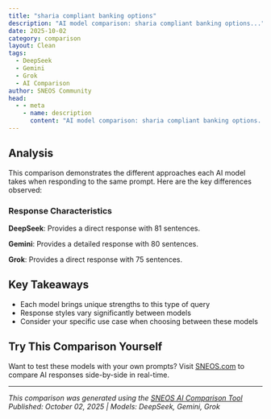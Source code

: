 ```yaml
---
title: "sharia compliant banking options"
description: "AI model comparison: sharia compliant banking options..."
date: 2025-10-02
category: comparison
layout: Clean
tags:
  - DeepSeek
  - Gemini
  - Grok
  - AI Comparison
author: SNEOS Community
head:
  - - meta
    - name: description
      content: "AI model comparison: sharia compliant banking options..."
---
```


<ChatComparison
  title="sharia compliant banking options"
  prompt="sharia compliant banking options"
  :responses='{"DeepSeek": "Of course. Here is a comprehensive overview of Sharia-compliant banking options, explaining the core principles, common products, and how to find and evaluate these services.\n\n### Core Principles of Islamic Banking (Shari\u0027ah Compliance)\n\nIslamic banking operates on ethical and moral principles derived from the Qur\u0027an and Sunnah. The main prohibitions are:\n\n1. **Riba (Interest):** The charging or paying of interest is strictly forbidden. Money is seen as a medium of exchange, not an asset that can generate profit on its own.\n2. **Gharar (Excessive Uncertainty):** Contracts must be clear and transparent, avoiding excessive risk, speculation, and ambiguity. This rules out conventional insurance and most derivatives.\n3. **Maysir (Gambling):** Any activity that resembles gambling or speculative risk-taking is prohibited.\n4. **Haram Industries:** Investments in businesses involving alcohol, pork, pornography, conventional financial services, weapons, and other activities deemed harmful to society are forbidden.\n\nTo comply, Islamic banks use asset-backed financing and profit-sharing models.\n\n---\n\n### Common Sharia-Compliant Banking Products \u0026 Services\n\nInstead of loans and interest-bearing accounts, Islamic finance uses the following structures:\n\n#### 1. Savings \u0026 Current Accounts\n* **Amanah (Safekeeping) or Wadi\u0027ah (Custody):** Your deposits are held in trust by the bank. The bank may use these funds for investment but **guarantees the return of your principal amount**. The bank may, at its discretion, give you a *Hibah* (gift) as a share of the profits, but it is not obligated.\n* **Investment Accounts (Mudarabah):** You act as the capital provider (*Rab-ul-Maal*), and the bank acts as the manager (*Mudarib*). You agree to share the profits generated from the bank\u0027s Sharia-compliant investments according to a pre-agreed ratio (e.g., 70/30). **There is no guaranteed return, and you could potentially face a loss of capital**, though banks often have risk-mitigation pools.\n\n#### 2. Financing \u0026 Loans\n* **Murabaha (Cost-Plus Financing):** The most common method for home, car, and appliance financing.\n 1. You select the asset (e.g., a house).\n 2. The bank buys it outright.\n 3. The bank sells it to you at a higher price (including a disclosed profit margin), payable in installments.\n * **Key Point:** The bank owns the asset and takes on risk during the ownership period. The profit margin is fixed and cannot increase if you are late on payments (though late fees may be donated to charity).\n* **Ijara (Leasing):** Similar to a lease-to-own agreement. The bank buys the asset and leases it to you for a fixed period. A portion of each payment goes toward eventual ownership.\n* **Musharakah (Partnership):** A joint partnership where both the bank and the customer contribute capital to purchase an asset (like a house). You gradually buy out the bank\u0027s share through rental payments and a capital purchase component until you own the asset entirely. This is considered one of the purest forms of Islamic finance.\n\n#### 3. Investment Products\n* **Sukuk (Islamic Bonds):** Instead of earning interest, you hold a certificate of ownership in an underlying Sharia-compliant asset, project, or business. You receive a share of the profits generated by that asset.\n* **Islamic Funds:** Mutual funds or ETFs that are screened by a Sharia board to ensure all holdings comply with Islamic principles.\n\n---\n\n### Where to Find Sharia-Compliant Banking Options\n\n#### 1. Fully-Fledged Islamic Banks\nThese banks are built from the ground up to be Sharia-compliant.\n* **Global Examples:** Dubai Islamic Bank, Kuwait Finance House, Al Rajhi Bank, Qatar Islamic Bank.\n* **Western Examples:**\n * **UK:** Al Rayan Bank, Gatehouse Bank, Bank of London and The Middle East (BLME).\n * **USA:** University Islamic Bank (a division of Legend Bank) \u2013 primarily serves Michigan.\n * **Canada:** Islamic finance windows at major banks and specialized providers like Ansar Financial.\n\n#### 2. Islamic \u0022Windows\u0022 at Conventional Banks\nMany large conventional banks have dedicated Islamic banking divisions that operate in full compliance with Sharia principles, keeping funds separate from the conventional side.\n* **Examples:** HSBC Amanah (in certain regions), Citi Islamic Bank, Maybank Islamic, Standard Chartered Saadiq.\n\n#### 3. Digital \u0026 FinTech Solutions\nA growing number of companies offer Sharia-compliant products digitally.\n* **Wahed Invest:** A digital Islamic investment platform (robo-advisor).\n* **Yielders \u0026 Qardus (UK):** Platforms for Sharia-compliant property investment and SME financing.\n* **Blossom Finance (Indonesia):** Microfinance using Islamic principles.\n\n---\n\n### How to Evaluate a Sharia-Compliant Bank\n\n1. **Sharia Supervisory Board:** This is the most critical factor. A reputable bank will have a well-known, independent board of qualified Islamic scholars that reviews and certifies all its products and operations. Check the bank\u0027s website for their board members.\n2. **Transparency:** The bank should clearly explain the Islamic contracts (e.g., Murabaha, Ijara) used in its products.\n3. **Audit:** The Sharia board should conduct annual audits to ensure ongoing compliance.\n4. **AAOIFI Standards:** Check if the bank adheres to the accounting and auditing standards set by the Accounting and Auditing Organization for Islamic Financial Institutions, a key international standard-setter.\n\n### Important Considerations\n\n* **Availability Varies by Country:** The range of options is much wider in Muslim-majority countries (Malaysia, UAE, Saudi Arabia, etc.) than in the West.\n* **Potential Higher Costs:** Some products can be more expensive than their conventional counterparts due to the complex structures and multiple transactions involved (e.g., the bank buying and then selling an asset).\n* **Ask Questions:** Don\u0027t hesitate to ask the bank to explain exactly which contract they are using and how it complies with Sharia principles. A trustworthy institution will be happy to explain.\n\n### Summary Table: Conventional vs. Islamic Banking\n\n| Feature | Conventional Banking | Islamic Banking |\n| :--- | :--- | :--- |\n| **Core Principle** | Lending with Interest | Asset-Based Trading \u0026 Profit-Sharing |\n| **Savings Account** | Pays pre-determined interest | May give a discretionary gift (*Hibah*) or share profits (*Mudarabah*) |\n| **Home Loan** | Interest-based mortgage | **Murabaha** (Cost-Plus Sale) or **Musharakah** (Diminishing Partnership) |\n| **Car Loan** | Interest-based loan | **Murabaha** or **Ijara** (Lease-to-Own) |\n| **Ethical Screen**| Varies by bank | Mandatory screening to avoid prohibited industries |\n\nI hope this provides a clear and helpful starting point for exploring Sharia-compliant banking. It\u0027s always recommended to consult with your local Islamic scholars or community leaders for specific guidance.", "Gemini": "Okay, let\u0027s explore Sharia-compliant banking options. This is a growing area of finance, and the specific options available to you will depend heavily on your location. I\u0027ll cover the general principles, common products, and how to find providers.\n\n**Core Principles of Sharia-Compliant Banking**\n\nSharia-compliant banking adheres to Islamic law (Sharia), which prohibits certain activities and practices. The key principles include:\n\n* **Prohibition of Interest (Riba):** Paying or receiving interest is strictly forbidden. This is the most fundamental difference from conventional banking.\n* **Profit and Loss Sharing (PLS):** Instead of interest, transactions are structured around sharing profits and losses between the bank and the customer.\n* **Ethical Investments:** Investments in industries considered unethical or harmful under Islamic principles are prohibited. This typically includes businesses involved in alcohol, gambling, tobacco, pork, weapons, and pornography.\n* **Transparency (Gharar):** Contracts must be clear, transparent, and avoid ambiguity or speculation.\n* **Tangible Assets:** Transactions should be linked to tangible assets or services. Purely speculative financial instruments are generally avoided.\n* **Avoidance of Excessive Uncertainty (Maisir):** Excessive risk-taking or gambling-like activities are not permitted.\n\n**Common Sharia-Compliant Banking Products**\n\nHere are some of the common financial products offered by Islamic banks and financial institutions:\n\n* **Murabaha (Cost-Plus Financing):** The bank purchases an asset (e.g., a car, a house, or goods) and sells it to the customer at a predetermined markup (profit). The customer pays in installments. This is often used for home and auto financing. Essentially, it\u0027s a sale with deferred payment.\n* **Ijara (Leasing):** The bank purchases an asset and leases it to the customer for a fixed period. The customer pays rent, and at the end of the lease, they may have the option to purchase the asset. This is similar to a conventional lease-to-own arrangement, but structured to avoid interest.\n* **Mudarabah (Profit-Sharing):** One party (the investor or bank) provides capital, and the other party (the entrepreneur or customer) manages the business. Profits are shared according to a pre-agreed ratio, and losses are borne by the capital provider (the bank), except in cases of negligence or misconduct by the manager.\n* **Musharaka (Joint Venture):** Two or more parties contribute capital to a business venture and share profits and losses according to an agreed-upon ratio. The bank and the customer both invest in the asset.\n* **Sukuk (Islamic Bonds):** These are certificates of ownership in an asset or project. Instead of paying interest, Sukuk holders receive a share of the profits generated by the underlying asset. They are structured to be Sharia-compliant and represent ownership.\n* **Wakala (Agency):** One party (the principal) appoints another party (the agent) to act on their behalf. The agent receives a fee for their services.\n* **Takaful (Islamic Insurance):** A cooperative risk-sharing system where participants contribute to a fund that is used to compensate members who suffer losses. It operates on the principles of mutual assistance and avoids the elements of uncertainty and gambling that are often associated with conventional insurance.\n* **Qard Hassan (Benevolent Loan):** An interest-free loan given for welfare purposes. The borrower is only required to repay the principal amount.\n* **Islamic Savings Accounts:** These accounts do not pay interest. Instead, the funds are invested in Sharia-compliant activities, and the profits (if any) are shared with the account holders. The returns are not guaranteed.\n\n**How to Find Sharia-Compliant Banking Options**\n\n1. **Search for Islamic Banks and Financial Institutions:**\n\n * **Online Search:** Use search engines like Google, DuckDuckGo, etc., with keywords like \u0022Islamic banking [your location]\u0022, \u0022Sharia-compliant banking [your location]\u0022, \u0022Islamic finance [your location]\u0022.\n * **Directories:** Look for online directories of Islamic financial institutions. Some regions have specific regulatory bodies or associations that list authorized providers.\n * **International Organizations:** Organizations like the Islamic Financial Services Board (IFSB) and the Accounting and Auditing Organization for Islamic Financial Institutions (AAOIFI) maintain information about Islamic finance standards and institutions. While they don\u0027t directly list banks, their websites can be helpful for understanding the industry.\n\n2. **Check with Conventional Banks:**\n\n * Some major conventional banks offer Sharia-compliant products and services through dedicated Islamic banking windows or subsidiaries. This is more common in regions with a significant Muslim population.\n\n3. **Consider Credit Unions:**\n\n * In some areas, credit unions may offer Sharia-compliant financial products or partner with Islamic finance providers.\n\n4. **Due Diligence is Key:**\n\n * **Sharia Supervisory Board:** Ensure that the institution has a reputable Sharia Supervisory Board (SSB) that oversees its operations and ensures compliance with Islamic principles. The SSB is composed of Islamic scholars who provide guidance and approval.\n * **Transparency:** Ask for clear explanations of how the products work, how profits are generated, and how risks are managed. Don\u0027t hesitate to ask detailed questions.\n * **Read the Fine Print:** Carefully review all contracts and agreements before signing up for any financial product. Understand the terms and conditions, including any fees or charges.\n\n**Important Considerations**\n\n* **Availability:** The availability of Sharia-compliant banking options varies significantly by country and region. Major financial centers like the UK, Malaysia, and the Gulf countries tend to have more developed Islamic finance sectors.\n* **Complexity:** Sharia-compliant financial products can sometimes be more complex than conventional products. It\u0027s important to understand the underlying principles and how the product works before investing.\n* **Returns:** Returns on Sharia-compliant investments are not guaranteed and can fluctuate depending on the performance of the underlying assets or businesses. Be wary of any promises of excessively high or guaranteed returns.\n* **Ethical Considerations:** While Sharia-compliant banking aims to be ethical, it\u0027s still important to consider the specific investments and activities of the institution to ensure they align with your own ethical values.\n* **Fees:** Be aware of any fees associated with Sharia-compliant accounts or services. Ask for a clear fee schedule.\n\n**Examples of Banks with Sharia-Compliant Offerings (Illustrative - Check for Current Status and Availability in Your Location)**\n\n* **Al Rajhi Bank:** One of the world\u0027s largest Islamic banks, with operations in multiple countries.\n* **Kuwait Finance House (KFH):** A leading Islamic bank based in Kuwait, with branches in other countries.\n* **Dubai Islamic Bank (DIB):** A major Islamic bank in the UAE.\n* **Maybank Islamic (Malaysia):** The Islamic banking arm of Maybank.\n* **HSBC Amanah:** The Islamic banking division of HSBC (availability varies by region).\n* **Standard Chartered Saadiq:** The Islamic banking division of Standard Chartered Bank (availability varies by region).\n* **Bank Islam Malaysia:** A prominent Islamic bank in Malaysia.\n\n**Disclaimer:** *I am an AI chatbot and cannot provide financial advice. This information is for general knowledge and educational purposes only. Consult with a qualified financial advisor before making any financial decisions.*\n\nTo give you more specific advice, please tell me:\n\n* **Your location:** (Country, and if possible, state/province/region)\n* **What type of banking service are you looking for?** (e.g., savings account, home finance, business loan, investment)\n\nI can then provide a more tailored response.\n", "Grok": "Sharia-compliant banking, also known as Islamic banking, operates in accordance with Islamic principles, primarily the prohibition of *riba* (interest), *gharar* (excessive uncertainty), and investments in industries considered haram (forbidden), such as alcohol, gambling, and pork-related businesses. It focuses on ethical investments, profit-sharing, and ensuring fairness in financial dealings. Below are some Sharia-compliant banking options and key principles to help you understand and explore them:\n\n### Key Principles of Sharia-Compliant Banking\n1. **Prohibition of Interest (Riba):** Islamic banking avoids charging or paying interest. Instead, it operates on profit-and-loss sharing models or fees for services.\n2. **Risk Sharing:** Both the bank and the customer share the risks and rewards of investments.\n3. **Asset-Backed Financing:** Transactions must be tied to tangible assets or services, ensuring that money is used for productive purposes.\n4. **Ethical Investments:** Funds cannot be invested in businesses involved in alcohol, gambling, tobacco, or other haram activities.\n5. **Transparency and Fairness:** Contracts must be clear, with no hidden terms or exploitative practices.\n\n### Sharia-Compliant Banking Products\n1. **Mudarabah (Profit-Sharing):** A partnership where one party provides capital (the bank) and the other provides expertise (the customer). Profits are shared based on agreed ratios, while losses are borne by the capital provider unless negligence is involved.\n2. **Musharakah (Joint Venture):** A partnership where both the bank and customer contribute capital to a project and share profits and losses proportionally.\n3. **Murabaha (Cost-Plus Financing):** Used for asset purchases (e.g., homes or cars). The bank buys the asset and sells it to the customer at a markup, often with deferred payments, avoiding interest.\n4. **Ijara (Leasing):** Similar to a lease-to-own model, where the bank purchases an asset and leases it to the customer for a fixed period, with the option to buy at the end.\n5. **Sukuk (Islamic Bonds):** Sharia-compliant investment certificates representing ownership in an underlying asset or project, with returns based on profit rather than interest.\n6. **Wadiah (Safekeeping):** A deposit account where the bank safeguards funds and may offer a gift (*hibah*) rather than interest, at its discretion.\n7. **Qard Hasan (Benevolent Loan):** An interest-free loan offered for welfare purposes, where only the principal is repaid.\n\n### Sharia-Compliant Banking Options by Region\nMany banks and financial institutions worldwide offer Sharia-compliant services. Below are examples of institutions and options in various regions:\n\n#### 1. **Middle East and North Africa (MENA)**\n - **Al Rajhi Bank (Saudi Arabia):** One of the largest Islamic banks, offering savings accounts, financing, and investment products under Sharia principles.\n - **Dubai Islamic Bank (UAE):** Provides personal and business banking products, including Murabaha financing and Sukuk investments.\n - **Kuwait Finance House (Kuwait):** Offers a wide range of Islamic banking services, including Ijara and Mudarabah accounts.\n\n#### 2. **Southeast Asia**\n - **Maybank Islamic (Malaysia):** A leading Islamic bank with products like Islamic home financing, savings accounts, and takaful (Islamic insurance).\n - **Bank Muamalat (Indonesia):** Offers Sharia-compliant personal and corporate banking solutions.\n - **CIMB Islamic (Malaysia):** Provides Islamic credit cards, loans, and investment products.\n\n#### 3. **Europe**\n - **Al Rayan Bank (UK):** The UK\u2019s first fully Sharia-compliant retail bank, offering savings accounts, home financing, and business banking.\n - **Gatehouse Bank (UK):** Focuses on Sharia-compliant property financing and savings accounts.\n - **Islamic Bank of Britain (now Al Rayan Bank):** Merged with Al Rayan, continuing to provide Islamic banking services.\n\n#### 4. **North America**\n - **University Islamic Financial (USA):** Offers Sharia-compliant home financing and banking services primarily in Michigan.\n - **Amana Mutual Funds Trust (USA):** Provides Islamic investment options for individuals looking to invest in halal industries.\n - **Guidance Residential (USA):** Specializes in Islamic home financing through a declining balance co-ownership model.\n\n#### 5. **South Asia**\n - **Meezan Bank (Pakistan):** Pakistan\u2019s largest Islamic bank, offering a full range of Sharia-compliant banking products.\n - **Islami Bank Bangladesh Limited (Bangladesh):** Provides Islamic banking services, including Mudarabah savings accounts and Murabaha financing.\n\n#### 6. **Africa**\n - **Jaiz Bank (Nigeria):** Nigeria\u2019s first full-fledged Islamic bank, offering Sharia-compliant personal and business banking.\n - **Gulf African Bank (Kenya):** Provides Islamic banking solutions in East Africa, focusing on ethical financing.\n\n### How to Choose a Sharia-Compliant Bank\n1. **Sharia Board Certification:** Ensure the bank has a Sharia supervisory board of qualified Islamic scholars to oversee compliance.\n2. **Product Offerings:** Check if the bank offers the specific products you need, such as home financing or savings accounts.\n3. **Transparency:** Look for clear terms and conditions with no hidden fees or interest disguised as other charges.\n4. **Reputation:** Research the bank\u2019s reputation and customer reviews to ensure reliability and ethical practices.\n5. **Accessibility:** Consider whether the bank operates in your region or offers online banking services.\n\n### Additional Resources\n- **Islamic Finance Bodies:** Organizations like the Accounting and Auditing Organization for Islamic Financial Institutions (AAOIFI) and the Islamic Financial Services Board (IFSB) set standards for Sharia-compliant banking.\n- **Local Mosques or Islamic Centers:** They can often provide guidance or recommendations for local Sharia-compliant banking options.\n- **Online Platforms:** Websites like IslamicFinanceGuru.com or HalalWatchWorld.com offer insights and comparisons of Islamic banking products.\n\n### Challenges and Considerations\n- **Limited Availability:** Sharia-compliant banking options may not be widely available in some regions, particularly in non-Muslim-majority countries.\n- **Higher Costs:** Some products (e.g., Murabaha financing) may have higher upfront costs compared to conventional loans due to administrative fees.\n- **Complexity:** Understanding Islamic finance contracts can be complex for those unfamiliar with the principles.\n\nIf you\u2019re looking for specific banks or products in a particular country, let me know, and I can help narrow down the options or provide more detailed information!"}' 
  published-date="08:59"
/>

## Analysis

This comparison demonstrates the different approaches each AI model takes when responding to the same prompt. Here are the key differences observed:

### Response Characteristics

**DeepSeek**: Provides a direct response with 81 sentences. 

**Gemini**: Provides a detailed response with 80 sentences. 

**Grok**: Provides a direct response with 75 sentences. 

## Key Takeaways

- Each model brings unique strengths to this type of query
- Response styles vary significantly between models
- Consider your specific use case when choosing between these models

## Try This Comparison Yourself

Want to test these models with your own prompts? Visit [SNEOS.com](https://sneos.com) to compare AI responses side-by-side in real-time.

---

*This comparison was generated using the [SNEOS AI Comparison Tool](https://sneos.com)*
*Published: October 02, 2025 | Models: DeepSeek, Gemini, Grok*

